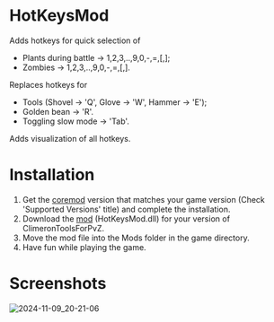 # HotKeysMod
Adds hotkeys for quick selection of
* Plants during battle -> 1,2,3,..,9,0,-,=,[,];
* Zombies -> 1,2,3,..,9,0,-,=,[,].

Replaces hotkeys for
* Tools (Shovel -> 'Q', Glove -> 'W', Hammer -> 'E');
* Golden bean -> 'R'.
* Toggling slow mode -> 'Tab'.

Adds visualization of all hotkeys.
# Installation
1. Get the [coremod](https://github.com/Climeron/PvZ-Fusion-Tools) version that matches your game version (Check 'Supported Versions' title) and complete the installation.
2. Download the [mod](https://github.com/Climeron/PvZ-Fusion-HotKeys-Mod/releases) (HotKeysMod.dll) for your version of ClimeronToolsForPvZ.
3. Move the mod file into the Mods folder in the game directory.
5. Have fun while playing the game.
# Screenshots
![2024-11-09_20-21-06](https://github.com/user-attachments/assets/a8b8d78f-121e-40f9-9205-018cdc23553a)
